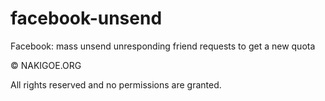 # facebook-unsend
Facebook: mass unsend unresponding friend requests to get a new quota

© NAKIGOE.ORG 

All rights reserved and no permissions are granted.
